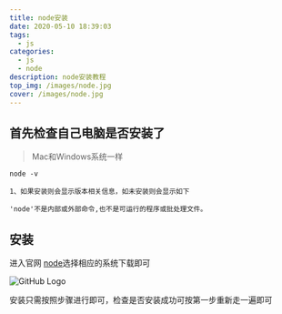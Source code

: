 ```yaml
---
title: node安装
date: 2020-05-10 18:39:03
tags:
  - js
categories:
  - js
  - node
description: node安装教程
top_img: /images/node.jpg
cover: /images/node.jpg
---
```


## 首先检查自己电脑是否安装了

> Mac和Windows系统一样
```
node -v

1、如果安装则会显示版本相关信息，如未安装则会显示如下

'node'不是内部或外部命令,也不是可运行的程序或批处理文件。

```

## 安装

进入官网 [node](https://nodejs.org/zh-cn/download/)选择相应的系统下载即可

![GitHub Logo](/images/node_down.png)

安装只需按照步骤进行即可，检查是否安装成功可按第一步重新走一遍即可
